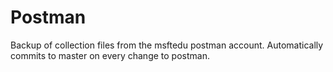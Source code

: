 # Postman
Backup of collection files from the msftedu postman account.  Automatically commits to master on every change to postman.

